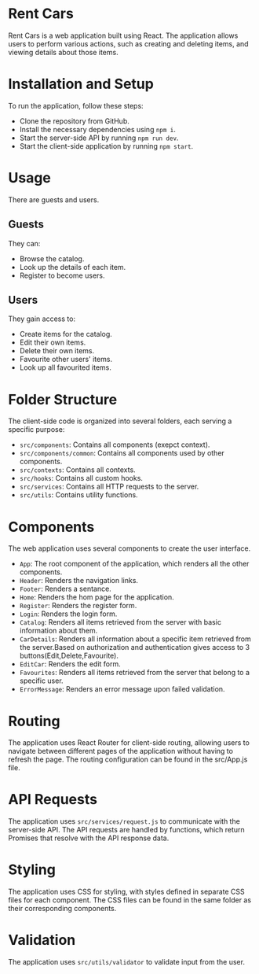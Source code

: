 # Rent Cars

Rent Cars is a web application built using React. The application allows users to perform various actions, such as creating and deleting items, and viewing details about those items.

# Installation and Setup

To run the application, follow these steps:

-   Clone the repository from GitHub.
-   Install the necessary dependencies using `npm i`.
-   Start the server-side API by running `npm run dev`.
-   Start the client-side application by running `npm start`.

# Usage

There are guests and users.

## Guests

They can:

-   Browse the catalog.
-   Look up the details of each item.
-   Register to become users.

## Users

They gain access to:

-   Create items for the catalog.
-   Edit their own items.
-   Delete their own items.
-   Favourite other users' items.
-   Look up all favourited items.

# Folder Structure

The client-side code is organized into several folders, each serving a specific purpose:

-   `src/components`: Contains all components (exepct context).
-   `src/components/common`: Contains all components used by other components.
-   `src/contexts`: Contains all contexts.
-   `src/hooks`: Contains all custom hooks.
-   `src/services`: Contains all HTTP requests to the server.
-   `src/utils`: Contains utility functions.

# Components

The web application uses several components to create the user interface.

-   `App`: The root component of the application, which renders all the other components.
-   `Header`: Renders the navigation links.
-   `Footer`: Renders a sentance.
-   `Home`: Renders the hom page for the application.
-   `Register`: Renders the register form.
-   `Login`: Renders the login form.
-   `Catalog`: Renders all items retrieved from the server with basic information about them.
-   `CarDetails`: Renders all information about a specific item retrieved from the server.Based on authorization and authentication gives access to 3 buttons(Edit,Delete,Favourite).
-   `EditCar`: Renders the edit form.
-   `Favourites`: Renders all items retrieved from the server that belong to a specific user.
-   `ErrorMessage`: Renders an error message upon failed validation.

# Routing

The application uses React Router for client-side routing, allowing users to navigate between different pages of the application without having to refresh the page. The routing configuration can be found in the src/App.js file.

# API Requests

The application uses `src/services/request.js` to communicate with the server-side API. The API requests are handled by functions, which return Promises that resolve with the API response data.

# Styling

The application uses CSS for styling, with styles defined in separate CSS files for each component. The CSS files can be found in the same folder as their corresponding components.

# Validation

The application uses `src/utils/validator` to validate input from the user.
